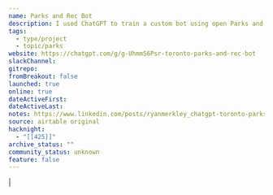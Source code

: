 ```yaml
---
name: Parks and Rec Bot
description: I used ChatGPT to train a custom bot using open Parks and Rec data -- facilities, locations, programming, hours of operation -- to train a custom Toronto Parks and Rec Bot. Ask it a question, like "I have two kids, 5 and 12, and I want them to both take swimming on Saturdays" and get help finding the right classes.
tags:
  - type/project
  - topic/parks
website: https://chatgpt.com/g/g-UhmmS6Psr-toronto-parks-and-rec-bot
slackChannel: 
gitrepo: 
fromBreakout: false
launched: true
online: true
dateActiveFirst: 
dateActiveLast: 
notes: https://www.linkedin.com/posts/ryanmerkley_chatgpt-toronto-parks-and-rec-bot-activity-7130056310514974720-C9MD/?trk=public_profile_like_view
source: airtable original
hacknight:
  - "[[425]]"
archive_status: ""
community_status: unknown
feature: false
---
```

|